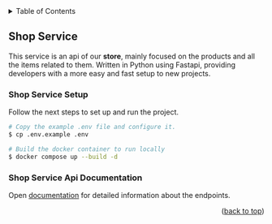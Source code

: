 <div id="top"></div>
<details>
    <summary>Table of Contents</summary>
    <ol>
        <li>
            <a href="#shop-service">Shop Service</a>
            <ul>
                <li><a href="#shop-service-setup">Setup</a></li>
                <li><a href="#shop-service-api-documentation">Api Documentation</a></li>
            </ul>
        </li>
        <li>
            <a href="#mobile-shop-app">Mobile Shop App</a>
            <ul>
                <li><a href="#mobile-shop-app-setup">Setup</a></li>
                <li><a href="#mobile-shop-app-api-documentation">Api Documentation</a></li>
            </ul>
        </li>
    </ol>
</details>

<!-- ABOUT THE PROJECT -->
## Shop Service

This service is an api of our **store**, mainly focused on the products and all the items related to them. Written in Python using Fastapi, providing developers with a more easy and fast setup to new projects.

<!-- PROJECT SETUP -->
### Shop Service Setup
Follow the next steps to set up and run the project.
```bash
# Copy the example .env file and configure it.
$ cp .env.example .env
```

```bash
# Build the docker container to run locally
$ docker compose up --build -d
```

<!-- OPENAPI DOCUMENTATION -->
### Shop Service Api Documentation
Open [documentation](http://api.sbc.mx:5000/docs) for detailed information about the endpoints.

<p align="right">(<a href="#top">back to top</a>)</p>

